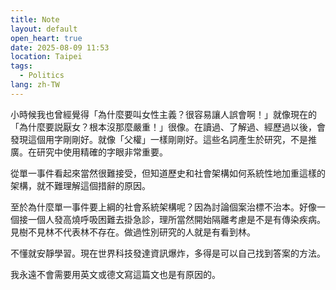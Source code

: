 ```yaml
---
title: Note
layout: default
open_heart: true
date: 2025-08-09 11:53
location: Taipei
tags: 
  - Politics
lang: zh-TW
---
```


小時候我也曾經覺得「為什麼要叫女性主義？很容易讓人誤會啊！」就像現在的「為什麼要説厭女？根本沒那麼嚴重！」很像。在讀過、了解過、經歷過以後，會發現這個用字剛剛好。就像「父權」一樣剛剛好。這些名詞產生於研究，不是推廣。在研究中使用精確的字眼非常重要。

從單一事件看起來當然很難接受，但知道歷史和社會架構如何系統性地加重這樣的架構，就不難理解這個措辭的原因。

至於為什麼單一事件要上綱的社會系統架構呢？因為討論個案治標不治本。好像一個接一個人發高燒呼吸困難去掛急診，理所當然開始隔離考慮是不是有傳染疾病。見樹不見林不代表林不存在。做過性別研究的人就是有看到林。

不懂就安靜學習。現在世界科技發達資訊爆炸，多得是可以自己找到答案的方法。

我永遠不會需要用英文或德文寫這篇文也是有原因的。
